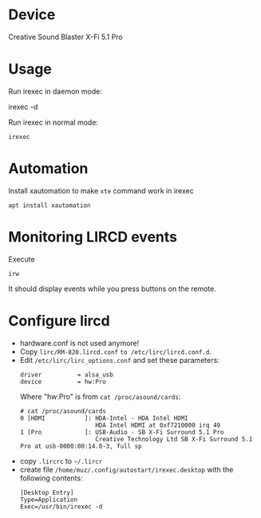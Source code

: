 Device
======

Creative Sound Blaster X-Fi 5.1 Pro

Usage
=====

Run irexec in daemon mode:

   irexec -d

Run irexec in normal mode:

    irexec

Automation
==========

Install xautomation to make `xte` command work in irexec

    apt install xautomation

Monitoring LIRCD events
=======================

Execute 

    irw

It should display events while you press buttons on the remote.

Configure lircd
===============

* hardware.conf is not used anymore!
* Copy `lirc/RM-820.lircd.conf` `to /etc/lirc/lircd.conf.d`.
* Edit `/etc/lirc/lirc_options.conf` and set these parameters:
  ~~~
  driver          = alsa_usb
  device          = hw:Pro
  ~~~
  Where "hw:Pro" is from `cat /proc/asound/cards`:
  ~~~
  # cat /proc/asound/cards
  0 [HDMI           ]: HDA-Intel - HDA Intel HDMI
                       HDA Intel HDMI at 0xf7210000 irq 49
  1 [Pro            ]: USB-Audio - SB X-Fi Surround 5.1 Pro
                       Creative Technology Ltd SB X-Fi Surround 5.1 Pro at usb-0000:00:14.0-3, full sp
  ~~~
* copy `.lircrc` to `~/.lircr`
* create file `/home/muz/.config/autostart/irexec.desktop` with the following contents:
  ~~~
  [Desktop Entry]
  Type=Application
  Exec=/usr/bin/irexec -d
  ~~~



